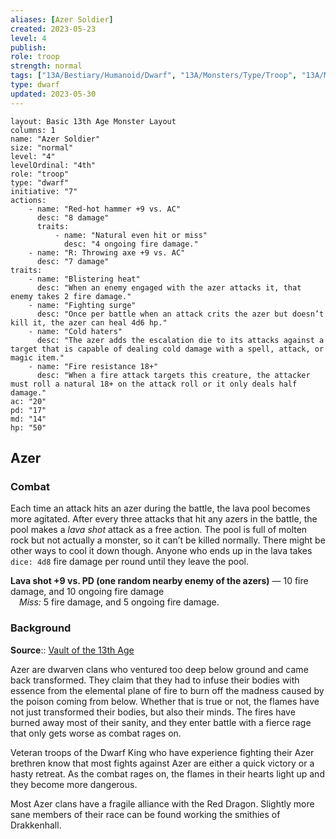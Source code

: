 ```yaml
---
aliases: [Azer Soldier]
created: 2023-05-23
level: 4
publish: 
role: troop
strength: normal
tags: ["13A/Bestiary/Humanoid/Dwarf", "13A/Monsters/Type/Troop", "13A/Monsters/Factions/Azer"]
type: dwarf
updated: 2023-05-30
---
```


```statblock
layout: Basic 13th Age Monster Layout
columns: 1
name: "Azer Soldier"
size: "normal"
level: "4"
levelOrdinal: "4th"
role: "troop"
type: "dwarf"
initiative: "7"
actions:
    - name: "Red-hot hammer +9 vs. AC"
      desc: "8 damage"
      traits:
          - name: "Natural even hit or miss"
            desc: "4 ongoing fire damage."
    - name: "R: Throwing axe +9 vs. AC"
      desc: "7 damage"
traits:
    - name: "Blistering heat"
      desc: "When an enemy engaged with the azer attacks it, that enemy takes 2 fire damage."
    - name: "Fighting surge"
      desc: "Once per battle when an attack crits the azer but doesn’t kill it, the azer can heal 4d6 hp."
    - name: "Cold haters"
      desc: "The azer adds the escalation die to its attacks against a target that is capable of dealing cold damage with a spell, attack, or magic item."
    - name: "Fire resistance 18+"
      desc: "When a fire attack targets this creature, the attacker must roll a natural 18+ on the attack roll or it only deals half damage."
ac: "20"
pd: "17"
md: "14"
hp: "50"
```

## Azer

### Combat

Each time an attack hits an azer during the battle, the lava pool becomes more agitated. After every three attacks that hit any azers in the battle, the pool makes a *lava shot* attack as a free action. The pool is full of molten rock but not actually a monster, so it can’t be killed normally. There might be other ways to cool it down though. Anyone who ends up in the lava takes `dice: 4d8` fire damage per round until they leave the pool.

**Lava shot +9 vs. PD (one random nearby enemy of the azers)** — 10 fire damage, and 10 ongoing fire damage  
 *Miss:* 5 fire damage, and 5 ongoing fire damage.

### Background

**Source**:: [Vault of the 13th Age](https://13thage.org/index.php/monsters/273-azer)

Azer are dwarven clans who ventured too deep below ground and came back transformed. They claim that they had to infuse their bodies with essence from the elemental plane of fire to burn off the madness caused by the poison coming from below. Whether that is true or not, the flames have not just transformed their bodies, but also their minds. The fires have burned away most of their sanity, and they enter battle with a fierce rage that only gets worse as combat rages on.

Veteran troops of the Dwarf King who have experience fighting their Azer brethren know that most fights against Azer are either a quick victory or a hasty retreat. As the combat rages on, the flames in their hearts light up and they become more dangerous.

Most Azer clans have a fragile alliance with the Red Dragon. Slightly more sane members of their race can be found working the smithies of Drakkenhall.